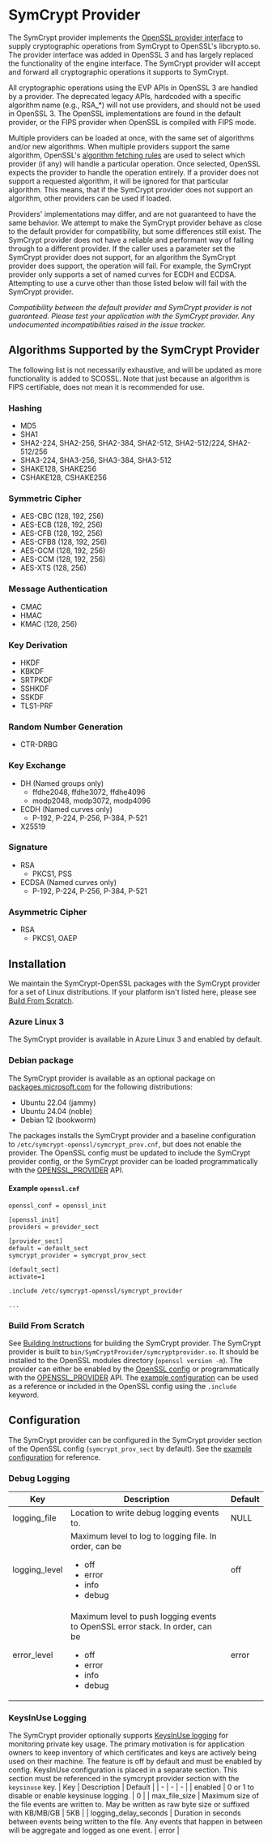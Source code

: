 # SymCrypt Provider
The SymCrypt provider implements the [OpenSSL provider interface](https://docs.openssl.org/3.0/man7/provider/) to supply cryptographic
operations from SymCrypt to OpenSSL's libcrypto.so. The provider interface was added in OpenSSL 3 and has largely replaced the functionality
of the engine interface. The SymCrypt provider will accept and forward all cryptographic operations it supports to SymCrypt.

All cryptographic operations using the EVP APIs in OpenSSL 3 are handled by a provider. The deprecated legacy APIs, hardcoded with a specific
algorithm name (e.g., RSA_*) will not use providers, and should not be used in OpenSSL 3. The OpenSSL implementations are found in the default
provider, or the FIPS provider when OpenSSL is compiled with FIPS mode. 

Multiple providers can be loaded at once, with the same set of
algorithms and/or new algorithms. When multiple providers support the same algorithm, OpenSSL's 
[algorithm fetching rules](https://docs.openssl.org/3.3/man7/ossl-guide-libcrypto-introduction/#algorithm-fetching) are used to select
which provider (if any) will handle a particular operation. Once selected, OpenSSL expects the provider to handle the operation entirely.
If a provider does not support a requested algorithm, it will be ignored for that particular algorithm. This means, that if the SymCrypt
provider does not support an algorithm, other providers can be used if loaded.

Providers' implementations may differ, and are not guaranteed to have the same behavior. We attempt to make the SymCrypt provider behave as
close to the default provider for compatibility, but some differences still exist. The SymCrypt provider does not have a reliable and 
performant way of falling through to a different provider. If the caller uses a parameter set the SymCrypt provider does not support, for
an algorithm the SymCrypt provider does support, the operation will fail. For example, the SymCrypt provider only supports a set of named 
curves for ECDH and ECDSA. Attempting to use a curve other than those listed below will fail with the SymCrypt provider.

_Compatibility between the default provider and SymCrypt provider is not guaranteed. Please test your application with the SymCrypt provider.
Any undocumented incompatibilities raised in the issue tracker._

## Algorithms Supported by the SymCrypt Provider
The following list is not necessarily exhaustive, and will be updated as more functionality is added to SCOSSL.
Note that just because an algorithm is FIPS certifiable, does not mean it is recommended for use.

### Hashing
- MD5
- SHA1
- SHA2-224, SHA2-256, SHA2-384, SHA2-512, SHA2-512/224, SHA2-512/256
- SHA3-224, SHA3-256, SHA3-384, SHA3-512
- SHAKE128, SHAKE256
- CSHAKE128, CSHAKE256

### Symmetric Cipher
- AES-CBC (128, 192, 256)
- AES-ECB (128, 192, 256)
- AES-CFB (128, 192, 256)
- AES-CFB8 (128, 192, 256)
- AES-GCM (128, 192, 256)
- AES-CCM (128, 192, 256)
- AES-XTS (128, 256)

### Message Authentication
- CMAC
- HMAC
- KMAC (128, 256)

### Key Derivation
- HKDF
- KBKDF
- SRTPKDF
- SSHKDF
- SSKDF
- TLS1-PRF

### Random Number Generation
- CTR-DRBG

### Key Exchange
- DH (Named groups only)
    - ffdhe2048, ffdhe3072, ffdhe4096
    - modp2048, modp3072, modp4096
- ECDH (Named curves only)
    - P-192, P-224, P-256, P-384, P-521
- X25519

### Signature
- RSA
    - PKCS1, PSS
- ECDSA (Named curves only)
    - P-192, P-224, P-256, P-384, P-521

### Asymmetric Cipher
- RSA
    - PKCS1, OAEP

## Installation
We maintain the SymCrypt-OpenSSL packages with the SymCrypt provider for a set of Linux distributions. If your platform isn't listed here, 
please see [Build From Scratch](#build-from-scratch).

### Azure Linux 3
The SymCrypt provider is available in Azure Linux 3 and enabled by default. 

### Debian package
The SymCrypt provider is available as an optional package on [packages.microsoft.com](https://learn.microsoft.com/en-us/linux/packages)
for the following distributions:
- Ubuntu 22.04 (jammy)
- Ubuntu 24.04 (noble)
- Debian 12 (bookworm)

The packages installs the SymCrypt provider and a baseline configuration to `/etc/symcrypt-openssl/symcrypt_prov.cnf`, but does not enable 
the provider. The OpenSSL config must be updated to include the SymCrypt provider config, or the SymCrypt provider can be loaded
programmatically with the [OPENSSL_PROVIDER](https://docs.openssl.org/master/man3/OSSL_PROVIDER/) API.

#### Example `openssl.cnf`
```
openssl_conf = openssl_init

[openssl_init]
providers = provider_sect

[provider_sect]
default = default_sect
symcrypt_provider = symcrypt_prov_sect

[default_sect]
activate=1

.include /etc/symcrypt-openssl/symcrypt_provider

...
```

### Build From Scratch
See [Building Instructions](../README.md#building-instructions) for building the SymCrypt provider. The SymCrypt provider is built to
`bin/SymCryptProvider/symcryptprovider.so`. It should be installed to the OpenSSL modules directory (`openssl version -m`). The provider can
either be enabled by the [OpenSSL config](https://docs.openssl.org/master/man5/config/#provider-configuration) or programmatically with the
[OPENSSL_PROVIDER](https://docs.openssl.org/master/man3/OSSL_PROVIDER/) API. The [example configuration](symcrypt_prov.cnf) can be used as a
reference or included in the OpenSSL config using the `.include` keyword.

## Configuration
The SymCrypt provider can be configured in the SymCrypt provider section of the OpenSSL config (`symcrypt_prov_sect` by default). See the 
[example configuration](symcrypt_prov.cnf) for reference.

### Debug Logging
| Key           | Description                                                                                                                                   | Default   |
| -             | -                                                                                                                                             | -         |
| logging_file  | Location to write debug logging events to.                                                                                                     | NULL      |
| logging_level | Maximum level to log to logging file. In order, can be <ul><li>off</li><li>error</li><li>info</li><li>debug</li></ul>                         | off       |
| error_level   | Maximum level to push logging events to OpenSSL error stack. In order, can be <ul><li>off</li><li>error</li><li>info</li><li>debug</li></ul>  | error     |

### KeysInUse Logging
The SymCrypt provider optionally supports [KeysInUse logging](https://github.com/microsoft/KeysInUse-OpenSSL) for monitoring private key usage.
The primary motivation is for application owners to keep inventory of which certificates and keys are actively being used on their machine.
The feature is off by default and must be enabled by config. KeysInUse configuration is placed in a separate section. This section must
be referenced in the symcrypt provider section with the `keysinuse` key.
| Key                   | Description                                                                                                                                   | Default   |
| -                     | -                                                                                                                                             | -         |
| enabled               | 0 or 1 to disable or enable keysinuse logging.                                                                                                | 0         |
| max_file_size         | Maximum size of the file events are written to. May be written as raw byte size or suffixed with KB/MB/GB                                     | 5KB       |
| logging_delay_seconds | Duration in seconds between events being written to the file. Any events that happen in between will be aggregate and logged as one event.    | error     |